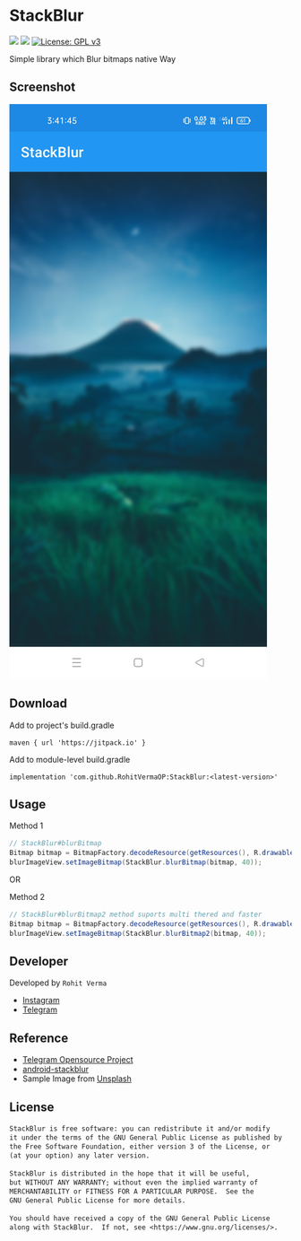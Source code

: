 # StackBlur
[![](https://raster.shields.io/badge/Minimum%20SDK-21-%23ff5252.png)](https://github.com/RohitVermaOP/StackBlur)
[![](https://jitpack.io/v/RohitVermaOP/StackBlur.svg)](https://jitpack.io/#RohitVermaOP/StackBlur)
[![License: GPL v3](https://img.shields.io/badge/License-GPLv3-blue.svg)](./LICENSE)

Simple library which Blur bitmaps native Way

## Screenshot

![](screenshot.jpg)

## Download 

Add to project's build.gradle
```
maven { url 'https://jitpack.io' }
```

Add to module-level build.gradle
```
implementation 'com.github.RohitVermaOP:StackBlur:<latest-version>'
```

## Usage

Method 1
```java
// StackBlur#blurBitmap
Bitmap bitmap = BitmapFactory.decodeResource(getResources(), R.drawable.sample_img);
blurImageView.setImageBitmap(StackBlur.blurBitmap(bitmap, 40));
```
OR

Method 2
```java
// StackBlur#blurBitmap2 method suports multi thered and faster
Bitmap bitmap = BitmapFactory.decodeResource(getResources(), R.drawable.sample_img);
blurImageView.setImageBitmap(StackBlur.blurBitmap2(bitmap, 40));
```

## Developer

Developed by ```Rohit Verma```
+ [Instagram](http://instagram.com/mr_rohitverma88)
+ [Telegram](http://t.me/RohitVerma88)

## Reference
- [Telegram Opensource Project](https://github.com/DrKLO/Telegram)
- [android-stackblur](https://github.com/kikoso/android-stackblur)
- Sample Image from [Unsplash](https://unsplash.com/photos/LSFuPFE9vKE)

## License
```
StackBlur is free software: you can redistribute it and/or modify
it under the terms of the GNU General Public License as published by
the Free Software Foundation, either version 3 of the License, or
(at your option) any later version.

StackBlur is distributed in the hope that it will be useful,
but WITHOUT ANY WARRANTY; without even the implied warranty of
MERCHANTABILITY or FITNESS FOR A PARTICULAR PURPOSE.  See the
GNU General Public License for more details.

You should have received a copy of the GNU General Public License
along with StackBlur.  If not, see <https://www.gnu.org/licenses/>.
```
